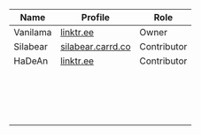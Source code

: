 | Name     | Profile                  | Role        |
|----------|--------------------------|-------------|
| Vanilama |  [linktr.ee](linktr.ee)   | Owner       |
| Silabear | [silabear.carrd.co](silabear.carrd.co) | Contributor |
| HaDeAn   |  [linktr.ee](https://github.com/HeDeAnTheonlyone)  | Contributor |
|||||
|||||
|||||
|||||
|||||
|||||
|||||
|||||
|||||
|||||
|||||
|||||
|||||
|||||
|||||
|||||
|||||
